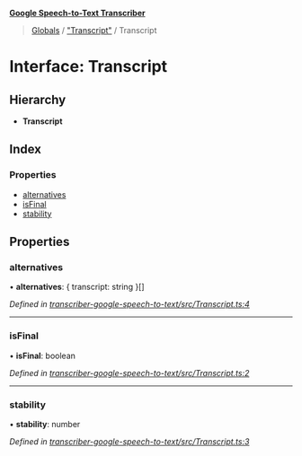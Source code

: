 **[Google Speech-to-Text Transcriber](../README.md)**

> [Globals](../README.md) / ["Transcript"](../modules/_transcript_.md) / Transcript

# Interface: Transcript

## Hierarchy

* **Transcript**

## Index

### Properties

* [alternatives](_transcript_.transcript.md#alternatives)
* [isFinal](_transcript_.transcript.md#isfinal)
* [stability](_transcript_.transcript.md#stability)

## Properties

### alternatives

•  **alternatives**: { transcript: string  }[]

*Defined in [transcriber-google-speech-to-text/src/Transcript.ts:4](https://github.com/SketchingDev/ivr-tester/blob/cff7065/packages/transcriber-google-speech-to-text/src/Transcript.ts#L4)*

___

### isFinal

•  **isFinal**: boolean

*Defined in [transcriber-google-speech-to-text/src/Transcript.ts:2](https://github.com/SketchingDev/ivr-tester/blob/cff7065/packages/transcriber-google-speech-to-text/src/Transcript.ts#L2)*

___

### stability

•  **stability**: number

*Defined in [transcriber-google-speech-to-text/src/Transcript.ts:3](https://github.com/SketchingDev/ivr-tester/blob/cff7065/packages/transcriber-google-speech-to-text/src/Transcript.ts#L3)*
